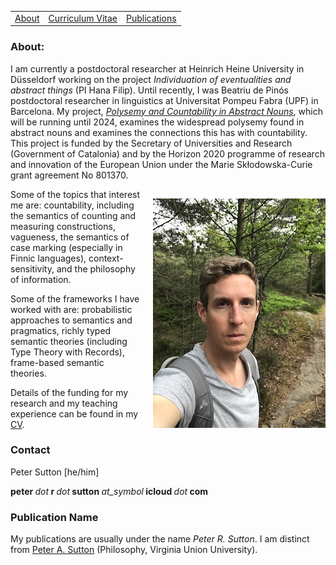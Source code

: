 <!-- <head><meta name="google-site-verification" content="nIYpAe--f79JfspkWPMP_lpuxDc4LZy8qMC5QN8zp9Q" /></head>-->

<table>
  <tbody>
    <tr>
      <td><a href="index">About</a></td>
      <td><a href="cv">Curriculum Vitae</a></td>
      <td><a href="papers">Publications</a></td>
    </tr>
    </tbody>
</table>




<!-- wp:heading {"level":3} -->
<h3>About:</h3>
<!-- /wp:heading -->

<!-- wp:paragraph -->
<p>I am currently a postdoctoral researcher at Heinrich Heine University in Düsseldorf working on the project <i>Individuation of eventualities and abstract things</i> (PI Hana Filip). Until recently, I was Beatriu de Pinós postdoctoral researcher in linguistics at Universitat Pompeu Fabra (UPF) in Barcelona. My project,  <a href="https://sites.google.com/view/pcan-project"><i>Polysemy and Countability in Abstract Nouns</i></a>, which will be running until 2024, examines the widespread polysemy found in abstract nouns and examines the connections this has with countability. This project is funded by the Secretary of Universities and Research (Government of Catalonia) and by the Horizon 2020 programme of research and innovation of the European Union under the Marie Sk&#322;odowska-Curie grant agreement No 801370.</p>

<!--<p>Previous to Barcelona, I was working at HHU Düsseldorf as the postdoctoral researcher on the project&nbsp;'<a href="https://sites.google.com/view/individuation">Individuation of Eventualities and Abstract Things</a>', a project funded by the German Research Foundation (DFG).</p>-->
<!-- /wp:paragraph -->

<!-- wp:image {"align":"left","id":88,"width":276,"height":367} -->
<!--<div class="wp-block-image"><figure class="alignleft is-resized">
  </figure></div> -->
  
<img src="photo_2.jpeg" align="right" alt="" class="wp-image-88" width="276" height="367" style="margin: 15px 0px 0px 20px;" />

<p>Some of the topics that interest me are: countability, including the semantics of counting and measuring constructions, vagueness, the semantics of case marking (especially in Finnic languages), context-sensitivity, and the philosophy of information.</p>


<!-- wp:paragraph -->
<p>Some of the frameworks I have worked with are: probabilistic approaches to semantics and pragmatics, richly typed semantic theories (including Type Theory with Records), frame-based semantic theories.</p>
<!-- /wp:paragraph -->

<!-- wp:paragraph -->
<p>Details of the funding for my research and my teaching experience can be found in&nbsp;my <a href="cv21_01.pdf" data-type="page" data-id="29">CV</a>.</p>
<!-- /wp:paragraph -->



### Contact

<p>Peter Sutton [he/him]</p>

<p><strong>peter&nbsp;</strong><em>dot</em><strong>&nbsp;r&nbsp;</strong><em>dot</em><strong>&nbsp;sutton&nbsp;</strong><em>at_symbol</em><strong>&nbsp;icloud&nbsp;</strong><em>dot</em><strong>&nbsp;com</strong></p>

<!-- <p> Department of translation and language sciences <br>
Universitat Pompeu Fabra, Barcelona <br>
Edifici Roc Boronat (campus del Poblenou) <br>
Roc Boronat 138  <br>
Room 52.621 <br>
08018 Barcelona, Spain</p> -->
<!--<p>Heinrich-Heine-Universität Düsseldorf<br>Abteilung für Allgemeine Sprachwissenschaft <br>Institut für Sprache und Information<br>24.53 &nbsp;00.87<br>Universitätsstraße 1<br>40225 Düsseldorf</p> --> 


### Publication Name

My publications are usually under the name <i>Peter R. Sutton</i>. I am distinct from <a href="https://sites.google.com/site/vuuphilosophers/dr-sutton-s-home-page">Peter A. Sutton</a> (Philosophy, Virginia Union University).
  
 


<!--
You can use the [editor on GitHub](https://github.com/peter-sutton/peter-sutton.github.io/edit/main/index.md) to maintain and preview the content for your website in Markdown files.

Whenever you commit to this repository, GitHub Pages will run [Jekyll](https://jekyllrb.com/) to rebuild the pages in your site, from the content in your Markdown files.

### Markdown

Markdown is a lightweight and easy-to-use syntax for styling your writing. It includes conventions for

```markdown
Syntax highlighted code block

# Header 1
## Header 2
### Header 3

- Bulleted
- List

1. Numbered
2. List

**Bold** and _Italic_ and `Code` text

[Link](url) and ![Image](src)
```

For more details see [GitHub Flavored Markdown](https://guides.github.com/features/mastering-markdown/).

### Jekyll Themes

Your Pages site will use the layout and styles from the Jekyll theme you have selected in your [repository settings](https://github.com/peter-sutton/peter-sutton.github.io/settings). The name of this theme is saved in the Jekyll `_config.yml` configuration file.

### Support or Contact

Having trouble with Pages? Check out our [documentation](https://docs.github.com/categories/github-pages-basics/) or [contact support](https://support.github.com/contact) and we’ll help you sort it out.--> 
